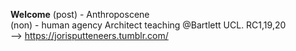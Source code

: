 **Welcome**
(post) - Anthroposcene  
(non)  - human agency
Architect teaching @Bartlett UCL. 
RC1,19,20
<br>
--> https://jorisputteneers.tumblr.com/
